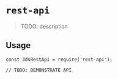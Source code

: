 # `rest-api`

> TODO: description

## Usage

```
const 3dsRestApi = require('rest-api');

// TODO: DEMONSTRATE API
```
